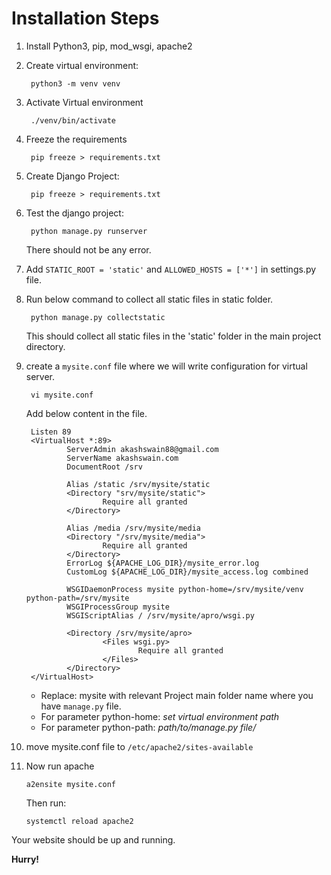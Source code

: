 # Installation Steps

1. Install Python3, pip, mod_wsgi, apache2
2. Create virtual environment:

        python3 -m venv venv

3. Activate Virtual environment

        ./venv/bin/activate

4. Freeze the requirements

        pip freeze > requirements.txt

5. Create Django Project:

        pip freeze > requirements.txt

6. Test the django project:

        python manage.py runserver

    There should not be any error.

7. Add `STATIC_ROOT = 'static'` and `ALLOWED_HOSTS = ['*']` in settings.py file.

8. Run below command to collect all static files in static folder.

        python manage.py collectstatic 

    This should collect all static files in the 'static' folder in the main project directory.

8. create a `mysite.conf` file where we will write configuration for virtual server.

        vi mysite.conf

    Add below content in the file.

        Listen 89
        <VirtualHost *:89>
                ServerAdmin akashswain88@gmail.com
                ServerName akashswain.com
                DocumentRoot /srv

                Alias /static /srv/mysite/static
                <Directory "srv/mysite/static">
                        Require all granted
                </Directory>

                Alias /media /srv/mysite/media
                <Directory "/srv/mysite/media">
                        Require all granted
                </Directory>
                ErrorLog ${APACHE_LOG_DIR}/mysite_error.log
                CustomLog ${APACHE_LOG_DIR}/mysite_access.log combined

                WSGIDaemonProcess mysite python-home=/srv/mysite/venv python-path=/srv/mysite
                WSGIProcessGroup mysite
                WSGIScriptAlias / /srv/mysite/apro/wsgi.py

                <Directory /srv/mysite/apro>
                        <Files wsgi.py>
                                Require all granted
                        </Files>
                </Directory>
        </VirtualHost>



    - Replace: mysite with relevant Project main folder name where you have `manage.py` file.
    - For parameter python-home: _set virtual environment path_
    - For parameter python-path: _path/to/manage.py file/_

9. move mysite.conf file to `/etc/apache2/sites-available`

10. Now run apache

        a2ensite mysite.conf

    Then run:
        
        systemctl reload apache2

Your website should be up and running. 

**Hurry!**
        



